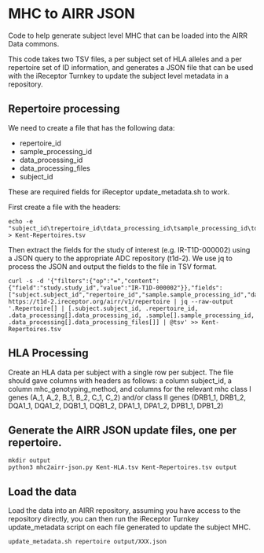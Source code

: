 # MHC to AIRR JSON

Code to help generate subject level MHC that can be loaded into
the AIRR Data commons.

This code takes two TSV files, a per subject set of HLA alleles and
a per repertoire set of ID information, and generates a JSON file that
can be used with the iReceptor Turnkey to update the subject level
metadata in a repository.


## Repertoire processing

We need to create a file that has the following data:
   - repertoire_id
   - sample_processing_id
   - data_processing_id
   - data_processing_files
   - subject_id

These are required fields for iReceptor update_metadata.sh to work.

First create a file with the headers:

```
echo -e "subject_id\trepertoire_id\tdata_processing_id\tsample_processing_id\tdata_processing_files" > Kent-Repertoires.tsv
```

Then extract the fields for the study of interest (e.g. IR-T1D-000002)
using a JSON query to the appropriate ADC repository (t1d-2). We use 
jq to process the JSON and output the fields to the file in TSV format.

```
curl -s -d '{"filters":{"op":"=","content":{"field":"study.study_id","value":"IR-T1D-000002"}},"fields":["subject.subject_id","repertoire_id","sample.sample_processing_id","data_processing.data_processing_id","data_processing.data_processing_files"]}' https://t1d-2.ireceptor.org/airr/v1/repertoire | jq --raw-output '.Repertoire[] | [.subject.subject_id, .repertoire_id, .data_processing[].data_processing_id, .sample[].sample_processing_id, .data_processing[].data_processing_files[]] | @tsv' >> Kent-Repertoires.tsv
```

## HLA Processing

Create an HLA data per subject with a single row per subject. 
The file should gave columns with headers as follows: a column
subject_id, a column mhc_genotyping_method, and columns for the
relevant mhc class I genes (A_1, A_2, B_1, B_2, C_1, C_2) and/or
class II genes (DRB1_1, DRB1_2, DQA1_1, DQA1_2, DQB1_1, DQB1_2,
DPA1_1, DPA1_2, DPB1_1, DPB1_2)

## Generate the AIRR JSON update files, one per repertoire.
```
mkdir output
python3 mhc2airr-json.py Kent-HLA.tsv Kent-Repertoires.tsv output 
```

## Load the data

Load the data into an AIRR repository, assuming you have access
to the repository directly, you can then run the iReceptor Turnkey
update_metadata script on each file generated to update the subject
MHC.
```
update_metadata.sh repertoire output/XXX.json
```
